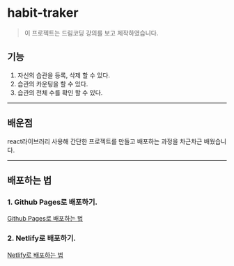 # habit-traker

> 이 프로젝트는 드림코딩 강의를 보고 제작하였습니다.

## 기능

1. 자신의 습관을 등록, 삭제 할 수 있다.
2. 습관의 카운팅을 할 수 있다.
3. 습관의 전체 수를 확인 할 수 있다.

---

## 배운점

react라이브러리 사용해 간단한 프로젝트를 만들고 배포하는 과정을 차근차근 배웠습니다.

---

## 배포하는 법

### 1. Github Pages로 배포하기.

[Github Pages로 배포하는 법](https://create-react-app.dev/docs/deployment#github-pages)

### 2. Netlify로 배포하기.

[Netlify로 배포하는 법](https://create-react-app.dev/docs/deployment#netlify)
